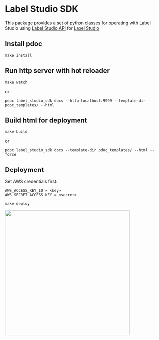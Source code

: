 # Label Studio SDK

This package provides a set of python classes for operating with Label Studio using <a href="https://labelstud.io/api/">Label Studio API</a> for <a href="labelstud.io">Label Studio</a>
    

## Install pdoc

```
make install
```
    
## Run http server with hot reloader

```
make watch
```
or
```
pdoc label_studio_sdk docs --http localhost:9999 --template-dir pdoc_templates/ --html
```

## Build html for deployment

```
make build
```
or
```
pdoc label_studio_sdk docs --template-dir pdoc_templates/ --html --force
```

## Deployment

Set AWS credentials first:
```
AWS_ACCESS_KEY_ID = <key>
AWS_SECRET_ACCESS_KEY = <secret>
```

```
make deploy
```






<img src="https://labelstud.io/images/opossum/other/5.svg" width="400px">